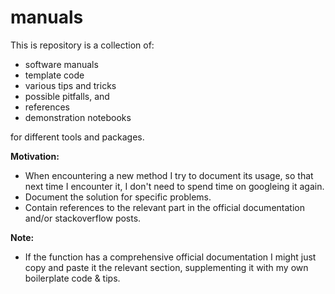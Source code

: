 # manuals


This is repository is a collection of:
- software manuals
- template code
- various tips and tricks
- possible pitfalls, and
- references
- demonstration notebooks

for different tools and packages.


**Motivation:**
- When encountering a new method I try to document its usage, so that next time I encounter it, I
  don't need to spend time on googleing it again.
- Document the solution for specific problems.
- Contain references to the relevant part in the official documentation and/or stackoverflow posts.


**Note:**
- If the function has a comprehensive official documentation I might just copy and paste it the
  relevant section, supplementing it with my own boilerplate code & tips.
